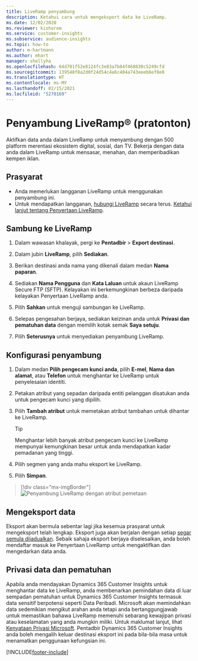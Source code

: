 ```yaml
---
title: LiveRamp penyambung
description: Ketahui cara untuk mengeksport data ke LiveRamp.
ms.date: 12/02/2020
ms.reviewer: kishorem
ms.service: customer-insights
ms.subservice: audience-insights
ms.topic: how-to
author: m-hartmann
ms.author: mhart
manager: shellyha
ms.openlocfilehash: 64d781f52e8124fc3e83a7b84f468830c5249cfd
ms.sourcegitcommit: 139548f8a2d0f24d54c4a6c404a743eeeb8ef8e0
ms.translationtype: HT
ms.contentlocale: ms-MY
ms.lasthandoff: 02/15/2021
ms.locfileid: "5270169"
---
```

# <a name="liverampreg-connector-preview"></a>Penyambung LiveRamp&reg; (pratonton)

Aktifkan data anda dalam LiveRamp untuk menyambung dengan 500 platform merentasi ekosistem digital, sosial, dan TV. Bekerja dengan data anda dalam LiveRamp untuk mensasar, menahan, dan memperibadikan kempen iklan.

## <a name="prerequisites"></a>Prasyarat

- Anda memerlukan langganan LiveRamp untuk menggunakan penyambung ini.
- Untuk mendapatkan langganan, [hubungi LiveRamp](https://liveramp.com/contact/) secara terus. [Ketahui lanjut tentang Penyertaan LiveRamp](https://liveramp.com/our-platform/data-onboarding/).

## <a name="connect-to-liveramp"></a>Sambung ke LiveRamp

1. Dalam wawasan khalayak, pergi ke **Pentadbir** > **Export destinasi**.

1. Dalam jubin **LiveRamp**, pilih **Sediakan**.

1. Berikan destinasi anda nama yang dikenali dalam medan **Nama paparan**.

1. Sediakan **Nama Pengguna** dan **Kata Laluan** untuk akaun LiveRamp Secure FTP (SFTP).
Kelayakan ini berkemungkinan berbeza daripada kelayakan Penyertaan LiveRamp anda.

1. Pilih **Sahkan** untuk menguji sambungan ke LiveRamp.

1. Selepas pengesahan berjaya, sediakan keizinan anda untuk **Privasi dan pematuhan data** dengan memilih kotak semak **Saya setuju**.

1. Pilih **Seterusnya** untuk menyediakan penyambung LiveRamp.

## <a name="configure-the-connector"></a>Konfigurasi penyambung

1. Dalam medan **Pilih pengecam kunci anda**, pilih **E-mel**,  **Nama dan alamat**, atau **Telefon** untuk menghantar ke LiveRamp untuk penyelesaian identiti.

1. Petakan atribut yang sepadan daripada entiti pelanggan disatukan anda untuk pengecam kunci yang dipilih.

1. Pilih **Tambah atribut** untuk memetakan atribut tambahan untuk dihantar ke LiveRamp.

   > [!TIP]
   > Menghantar lebih banyak atribut pengecam kunci ke LiveRamp mempunyai kemungkinan besar untuk anda mendapatkan kadar pemadanan yang tinggi.

1. Pilih segmen yang anda mahu eksport ke LiveRamp.

1. Pilih **Simpan**.

> [!div class="mx-imgBorder"]
> ![Penyambung LiveRamp dengan atribut pemetaan](media/export-liveramp-segments.png "Penyambung LiveRamp dengan atribut pemetaan")

## <a name="export-the-data"></a>Mengeksport data

Eksport akan bermula sebentar lagi jika kesemua prasyarat untuk mengeksport telah lengkap. Eksport juga akan berjalan dengan setiap [segar semula dijadualkan](system.md#schedule-tab).
Sebaik sahaja eksport berjaya diselesaikan, anda boleh mendaftar masuk ke Penyertaan LiveRamp untuk mengaktifkan dan mengedarkan data anda.

## <a name="data-privacy-and-compliance"></a>Privasi data dan pematuhan

Apabila anda mendayakan Dynamics 365 Customer Insights untuk menghantar data ke LiveRamp, anda membenarkan pemindahan data di luar sempadan pematuhan untuk Dynamics 365 Customer Insights termasuk data sensitif berpotensi seperti Data Peribadi. Microsoft akan memindahkan data sedemikian mengikut arahan anda tetapi anda bertanggungjawab untuk memastikan bahawa LiveRamp memenuhi sebarang kewajipan privasi atau keselamatan yang anda mungkin miliki. Untuk maklumat lanjut, lihat [Kenyataan Privasi Microsoft](https://go.microsoft.com/fwlink/?linkid=396732).
Pentadbir Dynamics 365 Customer Insights anda boleh mengalih keluar destinasi eksport ini pada bila-bila masa untuk menamatkan penggunaan kefungsian ini.

[!INCLUDE[footer-include](../includes/footer-banner.md)]